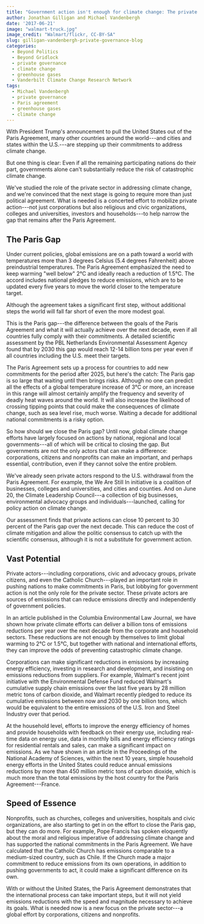 ```yaml
---
title: "Government action isn't enough for climate change: The private sector can cut billions of tons of carbon"
author: Jonathan Gilligan and Michael Vandenbergh
date: '2017-06-21'
image: "walmart-truck.jpg"
image_credit: "Walmart/flickr, CC-BY-SA"
slug: gilligan-vandenbergh-private-governance-blog
categories:
  - Beyond Politics
  - Beyond Gridlock
  - private governance
  - climate change
  - greenhouse gases
  - Vanderbilt Climate Change Research Network
tags:
  - Michael Vandenbergh
  - private governance
  - Paris agreement
  - greenhouse gases
  - climate change
---
```



With President Trump's announcement to pull the United States out of the Paris Agreement, many other countries around the world---and cities and states within the U.S.---are stepping up their commitments to address climate change.

But one thing is clear: Even if all the remaining participating nations do their part, governments alone can't substantially reduce the risk of catastrophic climate change.

We've studied the role of the private sector in addressing climate change, and we're convinced that the next stage is going to require more than just political agreement. What is needed is a concerted effort to mobilize private action---not just corporations but also religious and civic organizations, colleges and universities, investors and households---to help narrow the gap that remains after the Paris Agreement.

## The Paris Gap

Under current policies, global emissions are on a path toward a world with temperatures more than 3 degrees Celsius (5.4 degrees Fahrenheit) above preindustrial temperatures. The Paris Agreement emphasized the need to keep warming "well below" 2&deg;C and ideally reach a reduction of 1.5&deg;C. The accord includes national pledges to reduce emissions, which are to be updated every five years to move the world closer to the temperature target.

Although the agreement takes a significant first step, without additional steps the world will fall far short of even the more modest goal.

This is the Paris gap---the difference between the goals of the Paris Agreement and what it will actually achieve over the next decade, even if all countries fully comply with their commitments. A detailed scientific assessment by the PBL Netherlands Environmental Assessment Agency found that by 2030 this gap would reach 12-14 billion tons per year even if all countries including the U.S. meet their targets.

The Paris Agreement sets up a process for countries to add new commitments for the period after 2025, but here's the catch: The Paris gap is so large that waiting until then brings risks. Although no one can predict all the effects of a global temperature increase of 3&deg;C or more, an increase in this range will almost certainly amplify the frequency and severity of deadly heat waves around the world. It will also increase the likelihood of crossing tipping points that could make the consequences of climate change, such as sea level rise, much worse. Waiting a decade for additional national commitments is a risky option.

So how should we close the Paris gap? Until now, global climate change efforts have largely focused on actions by national, regional and local governments---all of which will be critical to closing the gap. But governments are not the only actors that can make a difference: corporations, citizens and nonprofits can make an important, and perhaps essential, contribution, even if they cannot solve the entire problem.

We've already seen private actors respond to the U.S. withdrawal from the Paris Agreement. For example, the We Are Still In initiative is a coalition of businesses, colleges and universities, and cities and counties. And on June 20, the Climate Leadership Council---a collection of big businesses, environmental advocacy groups and individuals---launched, calling for policy action on climate change.

Our assessment finds that private actions can close 10 percent to 30 percent of the Paris gap over the next decade. This can reduce the cost of climate mitigation and allow the politic consensus to catch up with the scientific consensus, although it is not a substitute for government action.

## Vast Potential

Private actors---including corporations, civic and advocacy groups, private citizens, and even the Catholic Church---played an important role in pushing nations to make commitments in Paris, but lobbying for government action is not the only role for the private sector. These private actors are sources of emissions that can reduce emissions directly and independently of government policies.

In an article published in the Columbia Environmental Law Journal, we have shown how private climate efforts can deliver a billion tons of emissions reductions per year over the next decade from the corporate and household sectors. These reductions are not enough by themselves to limit global warming to 2&deg;C or 1.5&deg;C, but together with national and international efforts, they can improve the odds of preventing catastrophic climate change.

Corporations can make significant reductions in emissions by increasing energy efficiency, investing in research and development, and insisting on emissions reductions from suppliers. For example, Walmart's recent joint initiative with the Environmental Defense Fund reduced Walmart's cumulative supply chain emissions over the last five years by 28 million metric tons of carbon dioxide, and Walmart recently pledged to reduce its cumulative emissions between now and 2030 by one billion tons, which would be equivalent to the entire emissions of the U.S. Iron and Steel Industry over that period.

At the household level, efforts to improve the energy efficiency of homes and provide households with feedback on their energy use, including real-time data on energy use, data in monthly bills and energy efficiency ratings for residential rentals and sales, can make a significant impact on emissions. As we have shown in an article in the Proceedings of the National Academy of Sciences, within the next 10 years, simple household energy efforts in the United States could reduce annual emissions reductions by more than 450 million metric tons of carbon dioxide, which is much more than the total emissions by the host country for the Paris Agreement---France.

## Speed of Essence

Nonprofits, such as churches, colleges and universities, hospitals and civic organizations, are also starting to get in on the effort to close the Paris gap, but they can do more. For example, Pope Francis has spoken eloquently about the moral and religious imperative of addressing climate change and has supported the national commitments in the Paris Agreement. We have calculated that the Catholic Church has emissions comparable to a medium-sized country, such as Chile. If the Church made a major commitment to reduce emissions from its own operations, in addition to pushing governments to act, it could make a significant difference on its own.

With or without the United States, the Paris Agreement demonstrates that the international process can take important steps, but it will not yield emissions reductions with the speed and magnitude necessary to achieve its goals. What is needed now is a new focus on the private sector---a global effort by corporations, citizens and nonprofits.
